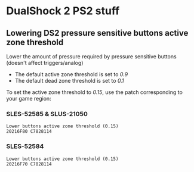 # DualShock 2 PS2 stuff

## Lowering DS2 pressure sensitive buttons active zone threshold

Lower the amount of pressure required by pressure sensitive buttons (doesn't affect triggers/analog)

- The default active zone threshold is set to *0.9*
- The default dead zone threshold is set to *0.1*

To set the active zone threshold to *0.15*, use the patch corresponding to your game region:

### SLES-52585 & SLUS-21050
```
Lower buttons active zone threshold (0.15)
20216F80 C7828114
```

### SLES-52584
```
Lower buttons active zone threshold (0.15)
20216F70 C7828114
```
